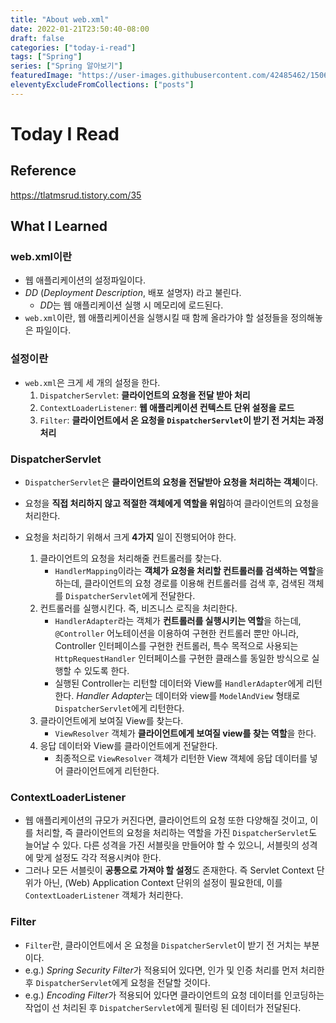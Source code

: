 ```yaml
---
title: "About web.xml"
date: 2022-01-21T23:50:40-08:00
draft: false
categories: ["today-i-read"]
tags: ["Spring"]
series: ["Spring 알아보기"]
featuredImage: "https://user-images.githubusercontent.com/42485462/150630882-6a9a3648-b603-48c7-befc-4be6f66a84e7.png"
eleventyExcludeFromCollections: ["posts"]
---
```


# Today I Read

## Reference

https://tlatmsrud.tistory.com/35

## What I Learned

### web.xml이란

- 웹 애플리케이션의 설정파일이다.
- _DD_ (_Deployment Description_, 배포 설명자) 라고 불린다.
  - *DD*는 웹 애플리케이션 실행 시 메모리에 로드된다.
- `web.xml`이란, 웹 애플리케이션을 실행시킬 때 함께 올라가야 할 설정들을 정의해놓은 파일이다.

### 설정이란

- `web.xml`은 크게 세 개의 설정을 한다.
  1. `DispatcherServlet`: **클라이언트의 요청을 전달 받아 처리**
  2. `ContextLoaderListener`: **웹 애플리케이션 컨텍스트 단위 설정을 로드**
  3. `Filter`: **클라이언트에서 온 요청을 `DispatcherServlet`이 받기 전 거치는 과정 처리**

### DispatcherServlet

- `DispatcherServlet`은 **클라이언트의 요청을 전달받아 요청을 처리하는 객체**이다.
- 요청을 **직접 처리하지 않고 적절한 객체에게 역할을 위임**하여 클라이언트의 요청을 처리한다.
- 요청을 처리하기 위해서 크게 **4가지** 일이 진행되어야 한다.

  1. 클라이언트의 요청을 처리해줄 컨트롤러를 찾는다.
     - `HandlerMapping`이라는 **객체가 요청을 처리할 컨트롤러를 검색하는 역할**을 하는데, 클라이언트의 요청 경로를 이용해 컨트롤러를 검색 후, 검색된 객체를 `DispatcherServlet`에게 전달한다.
  2. 컨트롤러를 실행시킨다. 즉, 비즈니스 로직을 처리한다.
     - `HandlerAdapter`라는 객체가 **컨트롤러를 실행시키는 역할**을 하는데, `@Controller` 어노테이션을 이용하여 구현한 컨트롤러 뿐만 아니라, Controller 인터페이스를 구현한 컨트롤러, 특수 목적으로 사용되는 `HttpRequestHandler` 인터페이스를 구현한 클래스를 동일한 방식으로 실행할 수 있도록 한다.
     - 실행된 Controller는 리턴할 데이터와 View를 `HandlerAdapter`에게 리턴한다. *Handler Adapter*는 데이터와 view를 `ModelAndView` 형태로 `DispatcherServlet`에게 리턴한다.
  3. 클라이언트에게 보여질 View를 찾는다.
     - `ViewResolver` 객체가 **클라이언트에게 보여질 view를 찾는 역할**을 한다.
  4. 응답 데이터와 View를 클라이언트에게 전달한다.
     - 최종적으로 `ViewResolver` 객체가 리턴한 View 객체에 응답 데이터를 넣어 클라이언트에게 리턴한다.

### ContextLoaderListener

- 웹 애플리케이션의 규모가 커진다면, 클라이언트의 요청 또한 다양해질 것이고, 이를 처리할, 즉 클라이언트의 요청을 처리하는 역할을 가진 `DispatcherServlet`도 늘어날 수 있다. 다른 성격을 가진 서블릿을 만들어야 할 수 있으니, 서블릿의 성격에 맞게 설정도 각각 적용시켜야 한다.
- 그러나 모든 서블릿이 **공통으로 가져야 할 설정**도 존재한다. 즉 Servlet Context 단위가 아닌, (Web) Application Context 단위의 설정이 필요한데, 이를 `ContextLoaderListener` 객체가 처리한다.

### Filter

- `Filter`란, 클라이언트에서 온 요청을 `DispatcherServlet`이 받기 전 거치는 부분이다.
- e.g.) *Spring Security Filter*가 적용되어 있다면, 인가 및 인증 처리를 먼저 처리한 후 `DispatcherServlet`에게 요청을 전달할 것이다.
- e.g.) *Encoding Filter*가 적용되어 있다면 클라이언트의 요청 데이터를 인코딩하는 작업이 선 처리된 후 `DispatcherServlet`에게 필터링 된 데이터가 전달된다.
